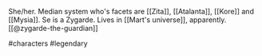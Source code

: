 She/her. Median system who's facets are [[Zita]], [[Atalanta]], [[Kore]] and [[Mysia]]. Se is a Zygarde. Lives in [[Mart's universe]], apparently. [[@zygarde-the-guardian]]

#characters #legendary 